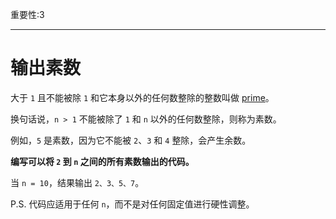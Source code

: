 重要性:3

---

# 输出素数

大于 `1` 且不能被除 `1` 和它本身以外的任何数整除的整数叫做 [prime](https://en.wikipedia.org/wiki/Prime_number)。

换句话说，`n > 1` 不能被除了 `1` 和 `n` 以外的任何数整除，则称为素数。

例如，`5` 是素数，因为它不能被 `2`、`3` 和 `4` 整除，会产生余数。

**编写可以将 `2` 到 `n` 之间的所有素数输出的代码。**

当 `n = 10`，结果输出 `2、3、5、7`。

P.S. 代码应适用于任何 `n`，而不是对任何固定值进行硬性调整。
